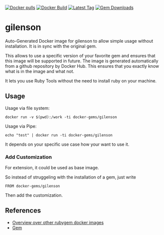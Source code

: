 [![Docker pulls](https://img.shields.io/docker/pulls/rubygem/gilenson.svg)](https://hub.docker.com/r/rubygem/gilenson/)
[![Docker Build](https://img.shields.io/docker/automated/rubygem/gilenson.svg)](https://hub.docker.com/r/rubygem/gilenson/)
[![Latest Tag](https://img.shields.io/github/tag/docker-rubygem/gilenson.svg)](https://hub.docker.com/r/rubygem/gilenson/)
[![Gem Downloads](https://img.shields.io/gem/dt/gilenson.svg)](https://rubygems.org/gems/gilenson/)
# gilenson

Auto-Generated Docker image for gilenson to allow simple usage without installation.
It is in sync with the original gem.

This allows to use a specific version of your favorite gem and ensures that this image will be supported in future.
The image is generated automatically from a github repository by Docker Hub.
This ensures that you exactly know what is in the image and what not.

It lets you use Ruby Tools without the need to install ruby on your machine.

## Usage

Usage via file system:

`docker run -v $(pwd):/work -ti docker-gems/gilenson`

Usage via Pipe:

`echo "test" | docker run -ti docker-gems/gilenson`

It depends on your specific use case how your want to use it.

### Add Customization

For extension, it could be used as base image.

So instead of struggeling with the installation of a gem, just write

`FROM docker-gems/gilenson`

Then add the customization.

## References

 - [Overview over other rubygem docker images](https://github.com/thinkbot/docker-rubygem)
 - [Gem](https://rubygems.org/gems/gilenson/)
